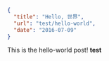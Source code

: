 ```json
{
  "title": "Hello, 世界",
  "url": "test/hello-world",
  "date": "2016-07-09"
}
```

This is the hello-world post! __test__
